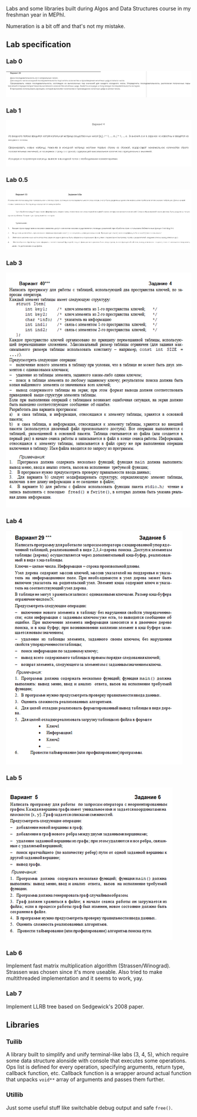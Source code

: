 Labs and some libraries built during Algos and Data Structures course in my freshman year in MEPhI.

Numeration is a bit off and that's not my mistake.


## Lab specification
### Lab 0
![Lab 0](pics/lab0.png)

### Lab 1
![Lab 1](pics/lab1.png)

### Lab 0.5
![Lab 0.5](pics/lab05.png)

### Lab 3
![Lab 3](pics/lab3.png)

### Lab 4
![Lab 4](pics/lab4.png)

### Lab 5
![Lab 5](pics/lab5.png)

### Lab 6
Implement fast matrix multiplication algorithm (Strassen/Winograd). Strassen was chosen since it's more useable. Also tried to make multithreaded implementation and it seems to work, yay.

### Lab 7
Implement LLRB tree based on Sedgewick's 2008 paper. 

## Libraries 
### Tuilib 
A library built to simplify and unify terminal-like labs (3, 4, 5), which require some data structure alonside with console that executes some operations. Ops list is defined for every operation, specifying arguments, return type, callback function, etc. Callback function is a wrapper around actual function that unpacks `void**` array of arguments and passes them further.

### Utillib
Just some useful stuff like switchable debug output and safe `free()`.
